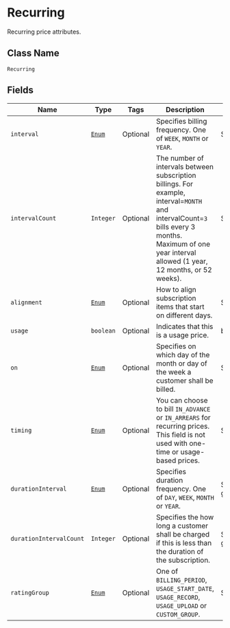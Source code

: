 # Recurring

Recurring price attributes.

## Class Name

`Recurring`

## Fields

| Name | Type | Tags | Description | Getter |
|  --- | --- | --- | --- | --- |
| `interval` | [`Enum`](/doc/models/interval.md) | Optional | Specifies billing frequency. One of `WEEK`, `MONTH` or `YEAR`. | String getInterval() |
| `intervalCount` | `Integer` | Optional | The number of intervals between subscription billings. For example, interval=`MONTH` and intervalCount=`3` bills every 3 months. Maximum of one year interval allowed (1 year, 12 months, or 52 weeks). | String getIntervalCount() |
| `alignment` | [`Enum`](/doc/models/alignment.md) | Optional | How to align subscription items that start on different days. | String getAlignment() |
| `usage` | `boolean` | Optional | Indicates that this is a usage price. | boolean getUsage() |
| `on` | [`Enum`](/doc/models/recurring-on.md) | Optional | Specifies on which day of the month or day of the week a customer shall be billed. | String getRecurringOn() |
| `timing` | [`Enum`](/doc/models/timing.md) | Optional | You can choose to bill `IN_ADVANCE` or `IN_ARREARS` for recurring prices. This field is not used with one-time or usage-based prices. | String getTiming() |
| `durationInterval` | [`Enum`](/doc/models/duration-interval.md) | Optional | Specifies duration frequency. One of `DAY`, `WEEK`, `MONTH` or `YEAR`. | String getDurationInterval() |
| `durationIntervalCount` | `Integer` | Optional | Specifies the how long a customer shall be charged if this is less than the duration of the subscription. | String getDurationIntervalCount() |
| `ratingGroup` | [`Enum`](/doc/models/rating-group.md) | Optional | One of `BILLING_PERIOD`, `USAGE_START_DATE`, `USAGE_RECORD`, `USAGE_UPLOAD` or `CUSTOM_GROUP`. | String getRatingGroup() |
